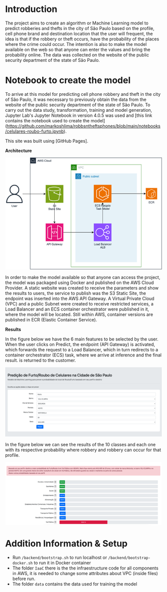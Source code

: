 # **Introduction**

The project aims to create an algorithm or Machine Learning model to predict robberies and thefts in the city of São Paulo based on the profile, cell phone brand and destination location that the user will frequent, the idea is that if the robbery or theft occurs, have the probability of the places where the crime could occur. The intention is also to make the model available on the web so that anyone can enter the values and bring the probability online. The data was collected on the website of the public security department of the state of São Paulo.

# **Notebook to create the model**

To arrive at this model for predicting cell phone robbery and theft in the city of São Paulo, it was necessary to previously obtain the data from the website of the public security department of the state of São Paulo.
To carry out the data study, transformation, training and model generation, Jupyter Lab's Jupyter Notebook in version 4.0.5 was used and [this link contains the notebook used to create the model] (https://github.com/markoshlima/robbsntheftsphones/blob/main/notebooks/celulares-roubo-furto.ipynb).

This site was built using [GitHub Pages].

**Architecture**

![alt text](https://raw.githubusercontent.com/markoshlima/robbsntheftsphones/main/doc/architecture.png)

In order to make the model available so that anyone can access the project, the model was packaged using Docker and published on the AWS Cloud Provider.
A static website was created to receive the parameters and show the results to users, the service to publish was the S3 Static Site, the endpoint was inserted into the AWS API Gateway. A Virtual Private Cloud (VPC) and a public Subnet were created to receive restricted services, a Load Balancer and an ECS container orchestrator were published in it, where the model will be located. Still within AWS, container versions are published in ECR (Elastic Container Service).

**Results**

In the figure below we have the 6 main features to be selected by the user. When the user clicks on Predict, the endpoint (API Gateway) is activated, which forwards the request to a Load Balancer, which in turn redirects to a container orchestrator (ECS) task, where we arrive at inference and the final result. is returned to the customer.

![alt text](https://raw.githubusercontent.com/markoshlima/robbsntheftsphones/main/doc/print1.png)

In the figure below we can see the results of the 10 classes and each one with its respective probability where robbery and robbery can occur for that profile.

![alt text](https://raw.githubusercontent.com/markoshlima/robbsntheftsphones/main/doc/print2.png)

# Addition Information & Setup

- Run `/backend/bootstrap.sh` to run localhost or `/backend/bootstrap-docker.sh` to run it in Docker container
- The folder `IaaC` there is the the infraestructure code for all components in AWS, it is needed to change some attributes about VPC (inside files) before run.
- The folder `data` contains the data used for training the model